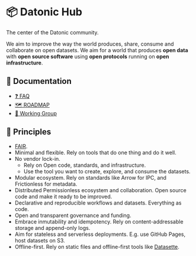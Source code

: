 # 📦 Datonic Hub

The center of the Datonic community. 

We aim to improve the way the world produces, share, consume and collaborate on open datasets.
We aim for a world that produces **open data** with **open source software** using **open protocols** running on **open infrastructure**.

## 📖 Documentation

- [❓ FAQ](docs/FAQ.md)
- [🗺️ ROADMAP](docs/ROADMAP.md)
- [🎒 Working Group](docs/working-group.md)

## 🌟 Principles

- [FAIR](https://www.go-fair.org/fair-principles/).
- Minimal and flexible. Rely on tools that do one thing and do it well.
- No vendor lock-in.
  - Rely on Open code, standards, and infrastructure.
  - Use the tool you want to create, explore, and consume the datasets.
- Modular ecosystem. Rely on standards like Arrow for IPC, and Frictionless for metadata.
- Distributed Permissionless ecosystem and collaboration. Open source code and make it ready to be improved.
- Declarative and reproducible workflows and datasets. Everything as code.
- Open and transparent governance and funding.
- Embrace inmutability and idempotency. Rely on content-addressable storage and append-only logs.
- Aim for stateless and serverless deployments. E.g. use GitHub Pages, host datasets on S3.
- Offline-first. Rely on static files and offline-first tools like [Datasette](https://datasette.io/). 
